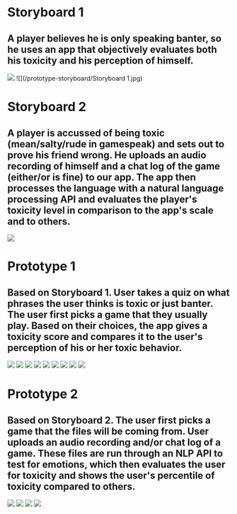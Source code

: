 # Storyboard 1
## A player believes he is only speaking banter, so he uses an app that objectively evaluates both his toxicity and his perception of himself.
![](/prototype-storyboard/Storyboard1.jpg)
![](/prototype-storyboard/Storyboard 1.jpg)

# Storyboard 2
## A player is accussed of being toxic (mean/salty/rude in gamespeak) and sets out to prove his friend wrong. He uploads an audio recording of himself and a chat log of the game (either/or is fine) to our app. The app then processes the language with a natural language processing API and evaluates the player's toxicity level in comparison to the app's scale and to others.
![](/prototype-storyboard/Storyboard2.jpg)

# Prototype 1
## Based on Storyboard 1. User takes a quiz on what phrases the user thinks is toxic or just banter. The user first picks a game that they usually play. Based on their choices, the app gives a toxicity score and compares it to the user's perception of his or her toxic behavior.

![](/prototypes/p1Login.png)
![](/prototypes/p1Profile.png)
![](/prototypes/p1Choose.png)
![](/prototypes/p1ConfirmSelected.png)
![](/prototypes/p1Questions.png)
![](/prototypes/p1Feedback.png)
![](/prototypes/p1Report.png)
![](/prototypes/p1Results.png)
![](/prototypes/p1SuggestImprovements.png)

# Prototype 2
## Based on Storyboard 2. The user first picks a game that the files will be coming from. User uploads an audio recording and/or chat log of a game. These files are run through an NLP API to test for emotions, which then evaluates the user for toxicity and shows the user's percentile of toxicity compared to others.

![](/prototypes/p2Login.png)
![](/prototypes/p2Upload.png)
![](/prototypes/p2Report.png)
![](/prototypes/p2History.png)
